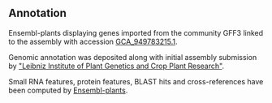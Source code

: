 **Annotation**
----------

Ensembl-plants displaying genes imported from the community GFF3 linked to the assembly with accession [GCA\_949783215.1](http://www.ebi.ac.uk/ena/data/view/GCA_949783215.1).

Genomic annotation was deposited along with initial assembly submission by ["Leibniz Institute of Plant Genetics and Crop Plant Research"](https://www.ipk-gatersleben.de/en/).

Small RNA features, protein features, BLAST hits and cross-references have been
computed by [Ensembl-plants](https://plants.ensembl.org/info/genome/annotation/index.html).
